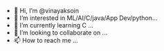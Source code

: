 - 👋 Hi, I’m @vinayaksoin
- 👀 I’m interested in ML/AI/C/java/App Dev/python...
- 🌱 I’m currently learning C ...
- 💞️ I’m looking to collaborate on ...
- 📫 How to reach me ...

<!---
vinayaksoin/vinayaksoin is a ✨ special ✨ repository because its `README.md` (this file) appears on your GitHub profile.
You can click the Preview link to take a look at your changes.
--->
